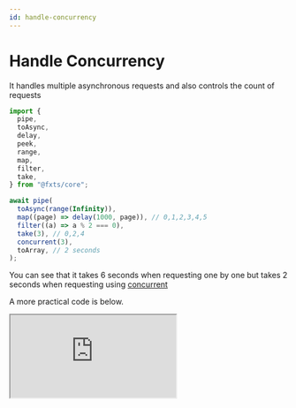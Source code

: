 ```yaml
---
id: handle-concurrency
---
```


# Handle Concurrency

It handles multiple asynchronous requests and also controls the count of requests

```ts
import {
  pipe,
  toAsync,
  delay,
  peek,
  range,
  map,
  filter,
  take,
} from "@fxts/core";

await pipe(
  toAsync(range(Infinity)),
  map((page) => delay(1000, page)), // 0,1,2,3,4,5
  filter((a) => a % 2 === 0),
  take(3), // 0,2,4
  concurrent(3),
  toArray, // 2 seconds
);
```

You can see that it takes 6 seconds when requesting one by one but takes 2 seconds when requesting using [concurrent](https://fxts.dev/docs/concurrent)

A more practical code is below.

<iframe src="https://codesandbox.io/embed/fxts-concurrent-useful-0frg2?fontsize=14&hidenavigation=1&theme=dark"
     style={{height:800, width:"100%", border:0, borderRadius:4,overflow:"hidden"}}
     title="fxts-concurrent-useful"
     allow="accelerometer; ambient-light-sensor; camera; encrypted-media; geolocation; gyroscope; hid; microphone; midi; payment; usb; vr; xr-spatial-tracking"
     sandbox="allow-forms allow-modals allow-popups allow-presentation allow-same-origin allow-scripts"
></iframe>
